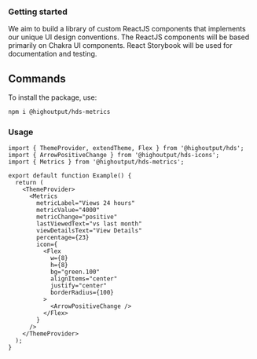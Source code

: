 ### Getting started

We aim to build a library of custom ReactJS components that implements our unique UI design conventions. The ReactJS components will be based primarily on Chakra UI components. React Storybook will be used for documentation and testing.

## Commands

To install the package, use:

```bash
npm i @highoutput/hds-metrics
```

### Usage

```tsx
import { ThemeProvider, extendTheme, Flex } from '@highoutput/hds';
import { ArrowPositiveChange } from '@highoutput/hds-icons';
import { Metrics } from '@highoutput/hds-metrics';

export default function Example() {
  return (
    <ThemeProvider>
      <Metrics
        metricLabel="Views 24 hours"
        metricValue="4000"
        metricChange="positive"
        lastViewedText="vs last month"
        viewDetailsText="View Details"
        percentage={23}
        icon={
          <Flex
            w={8}
            h={8}
            bg="green.100"
            alignItems="center"
            justify="center"
            borderRadius={100}
          >
            <ArrowPositiveChange />
          </Flex>
        }
      />
    </ThemeProvider>
  );
}
```
